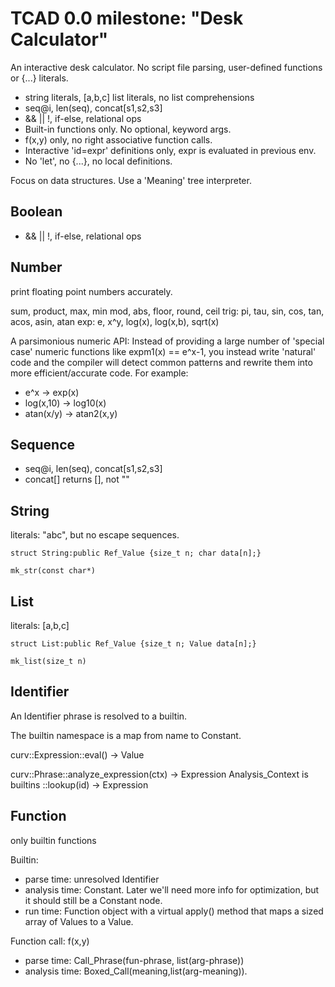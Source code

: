 # TCAD 0.0 milestone: "Desk Calculator"

An interactive desk calculator.
No script file parsing, user-defined functions or {...} literals.

* string literals, [a,b,c] list literals, no list comprehensions
* seq@i, len(seq), concat[s1,s2,s3]
* && || !, if-else, relational ops
* Built-in functions only. No optional, keyword args.
* f(x,y) only, no right associative function calls.
* Interactive 'id=expr' definitions only, expr is evaluated in previous env.
*  No 'let', no {...}, no local definitions.

Focus on data structures.
Use a 'Meaning' tree interpreter.

## Boolean
* && || !, if-else, relational ops

## Number
print floating point numbers accurately.

sum, product, max, min
mod, abs, floor, round, ceil
trig: pi, tau, sin, cos, tan, acos, asin, atan
exp: e, x^y, log(x), log(x,b), sqrt(x)

A parsimonious numeric API:
Instead of providing a large number of 'special case' numeric functions
like expm1(x) == e^x-1, you instead write 'natural' code and the compiler
will detect common patterns and rewrite them into more efficient/accurate
code. For example:
* e^x -> exp(x)
* log(x,10) -> log10(x)
* atan(x/y) -> atan2(x,y)

## Sequence
* seq@i, len(seq), concat[s1,s2,s3]
* concat[] returns [], not ""

## String
literals: "abc", but no escape sequences.

`struct String:public Ref_Value {size_t n; char data[n];}`

`mk_str(const char*)`

## List
literals: [a,b,c]

`struct List:public Ref_Value {size_t n; Value data[n];}`

`mk_list(size_t n)`

## Identifier
An Identifier phrase is resolved to a builtin.

The builtin namespace is a map from name to Constant.

curv::Expression::eval() -> Value

curv::Phrase::analyze_expression(ctx) -> Expression
Analysis_Context is builtins
::lookup(id) -> Expression

## Function
only builtin functions

Builtin:
* parse time: unresolved Identifier
* analysis time: Constant. Later we'll need more info for optimization,
  but it should still be a Constant node.
* run time: Function object with a virtual apply() method that
  maps a sized array of Values to a Value.

Function call: f(x,y)
* parse time: Call_Phrase(fun-phrase, list(arg-phrase))
* analysis time: Boxed_Call(meaning,list(arg-meaning)).
